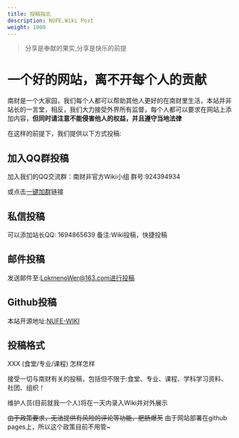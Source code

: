 ```yaml
---
title: 投稿指北
description: NUFE.Wiki Post
weight: 1000
---
```

> 分享是奉献的果实,分享是快乐的前提

# 一个好的网站，离不开每个人的贡献

南财是一个大家园，我们每个人都可以帮助其他人更好的在南财里生活，本站并非站长的一言堂，相反，我们大力接受外界所有监督，每个人都可以要求在网站上添加内容，**但同时请注意不能侵害他人的权益，并且遵守当地法律** 

在这样的前提下，我们提供以下方式投稿:

## 加入QQ群投稿

加入我们的QQ交流群：南财非官方Wiki小组 群号:924394934

或点击[一键加群](http://qm.qq.com/cgi-bin/qm/qr?_wv=1027&k=8FCy4CbqmZ5-t2HHDB78_au8_7IYF74R&authKey=1uKX%2BUdCjb7%2F2IXD6n573%2FtG2EMuFreOvb6udprVycBn8Ky0uOugGwVFjPVwgUxO&noverify=0&group_code=924394934)链接

## 私信投稿

可以添加站长QQ: 1694865639 备注:Wiki投稿，快捷投稿

## 邮件投稿

发送邮件至:LokmenoWer@163.com进行投稿

## Github投稿
本站开源地址:[NUFE-WIKI](https://github.com/LokmenoWer/nufe-wiki/)

## 投稿格式

XXX (食堂/专业/课程) 怎样怎样

接受一切与南财有关的投稿，包括但不限于:食堂、专业、课程、学科学习资料、社团、组织！

维护人员(目前就我一个人)将在一天内录入Wiki并对外展示

~~由于政策要求，无法提供有风险的评论等功能，肥肠爆芡~~
由于网站部署在github pages上，所以这个政策目前不用管~
